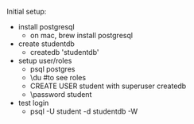 
Initial setup:
- install postgresql
  - on mac, brew install postgresql
- create studentdb
  - createdb 'studentdb'
- setup user/roles
  - psql postgres
  - \du  #to see roles
  - CREATE USER student with superuser createdb
  - \password student
- test login
  - psql -U student -d studentdb -W

